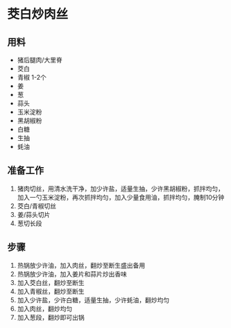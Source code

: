 # 茭白炒肉丝

## 用料
- 猪后腿肉/大里脊
- 茭白
- 青椒 1-2个
- 姜
- 葱
- 蒜头
- 玉米淀粉
- 黑胡椒粉
- 白糖
- 生抽
- 蚝油

## 准备工作
1. 猪肉切丝，用清水洗干净，加少许盐，适量生抽，少许黑胡椒粉，抓拌均匀，加入一勺玉米淀粉，再次抓拌均匀，加入少量食用油，抓拌均匀，腌制10分钟
2. 茭白/青椒切丝
3. 姜/蒜头切片
4. 葱切长段

## 步骤
1. 热锅放少许油，加入肉丝，翻炒至断生盛出备用
2. 热锅放少许油，加入姜片和蒜片炒出香味
3. 加入茭白丝，翻炒至断生
4. 加入青椒丝，翻炒至断生
5. 加入少许盐，少许白糖，适量生抽，少许蚝油，翻炒均匀
6. 加入肉丝，翻炒均匀
7. 加入葱段，翻炒即可出锅